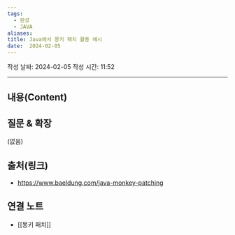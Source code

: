```yaml
---
tags:
  - 완성
  - JAVA
aliases: 
title: Java에서 몽키 패치 활용 예시
date:  2024-02-05
---
```

작성 날짜: 2024-02-05
작성 시간: 11:52


----
## 내용(Content)


## 질문 & 확장

(없음)

## 출처(링크)
- https://www.baeldung.com/java-monkey-patching

## 연결 노트
- [[몽키 패치]]









